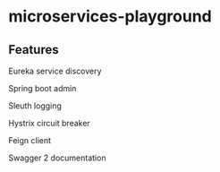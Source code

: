 # microservices-playground

## Features

Eureka service discovery

Spring boot admin

Sleuth logging

Hystrix circuit breaker

Feign client

Swagger 2 documentation
